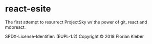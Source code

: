 # react-esite

The first attempt to resurrect ProjectSky w/ the power of git, react and mdbreact.

SPDX-License-Identifier: (EUPL-1.2)
Copyright © 2018 Florian Kleber
